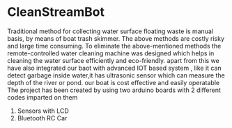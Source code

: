 # CleanStreamBot
Traditional method for collecting water surface floating waste is manual basis, by means of boat trash skimmer. The above methods are costly risky and large time consuming. To eliminate the above-mentioned methods the remote-controlled water cleaning machine was designed which helps in cleaning the water surface efficiently and eco-friendly. apart from this we have also integrated our baot with advanced IOT based system , like it can detect garbage inside water,it has ultrasonic sensor which can measure the depth of the river or pond. our boat is cost effective and easily operatable
The project has been created by using two arduino boards with 2 different codes imparted on them
1. Sensors with LCD
2. Bluetooth RC Car
